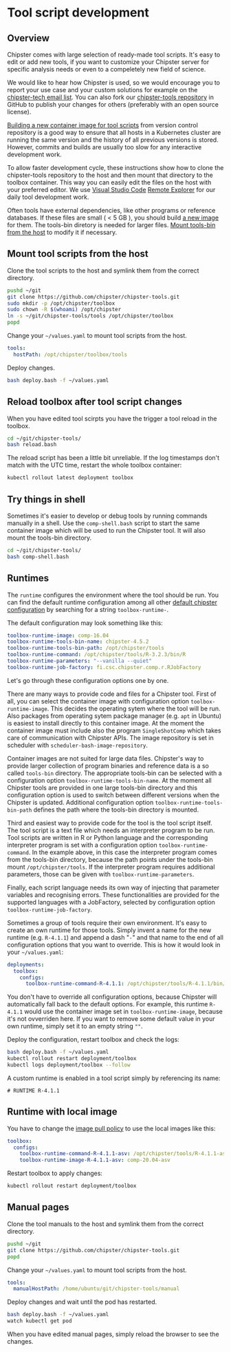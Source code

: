 # Tool script development

## Overview

Chipster comes with large selection of ready-made tool scripts. It's easy to edit or add new tools, if you want to customize your Chipster server
for specific analysis needs or even to a compeletely new field of science.

We would like to hear how Chipster is used, so we would encourage you to
report your use case and your custom solutions for example on the [chipster-tech email list](https://chipster.2.rahtiapp.fi/contact). You can also fork our [chipster-tools repository](https://github.com/chipster/chipster-tools) in GitHub to publish your changes for others (preferably with an open source license).

[Building a new container image for tool scripts](build-image.md#appendix-2-build-image-for-tool-scripts) from version control repository is a good way to ensure that all hosts in a Kubernetes cluster are running the same version and the history of all previous versions is stored. However, commits and builds are usually too slow for any interactive development work.

To allow faster development cycle, these instructions show how to clone the chipster-tools repository to the host and then mount that directory to the toolbox container. This way you can easily edit the files on the host with your preferred editor. We use [Visual Studio Code](https://code.visualstudio.com/) [Remote Explorer](https://code.visualstudio.com/docs/remote/ssh) for our daily tool development work.

Often tools have external dependencies, like other programs or reference databases. If these files are small ( < 5 GB ), you should build [a new image](build-image.md) for them. The tools-bin diretory is needed for larger files. [Mount tools-bin from the host](tools-bin-host-mount.md) to modify it if necessary.

## Mount tool scripts from the host

Clone the tool scripts to the host and symlink them from the correct directory.

```bash
pushd ~/git
git clone https://github.com/chipster/chipster-tools.git
sudo mkdir -p /opt/chipster/toolbox
sudo chown -R $(whoami) /opt/chipster
ln -s ~/git/chipster-tools/tools /opt/chipster/toolbox
popd
```

Change your `~/values.yaml` to mount tool scripts from the host.

```yaml
tools:
  hostPath: /opt/chipster/toolbox/tools
```

Deploy changes.

```bash
bash deploy.bash -f ~/values.yaml
```

## Reload toolbox after tool script changes

When you have edited tool scirpts you have the trigger a tool reload in the toolbox.

```bash
cd ~/git/chipster-tools/
bash reload.bash
```

The reload script has been a little bit unreliable. If the log timestamps
don't match with the UTC time, restart the whole toolbox container:

```bash
kubectl rollout latest deployment toolbox
```

## Try things in shell

Sometimes it's easier to develop or debug tools by running commands manually in a shell. Use the `comp-shell.bash` script to start the same container image which will
be used to run the Chipster tool. It will also mount the tools-bin directory.

```bash
cd ~/git/chipster-tools/
bash comp-shell.bash
```

## Runtimes

The `runtime` configures the environment where the tool should be run. You can find the default runtime configuration among all other
[default chipster configuration](https://github.com/chipster/chipster-web-server/blob/master/src/main/resources/chipster-defaults.yaml) by searching for a string `toolbox-runtime-`.

The default configuration may look something like this:

```yaml
toolbox-runtime-image: comp-16.04
toolbox-runtime-tools-bin-name: chipster-4.5.2
toolbox-runtime-tools-bin-path: /opt/chipster/tools
toolbox-runtime-command: /opt/chipster/tools/R-3.2.3/bin/R
toolbox-runtime-parameters: "--vanilla --quiet"
toolbox-runtime-job-factory: fi.csc.chipster.comp.r.RJobFactory
```

Let's go through these configuration options one by one.

There are many ways to provide code and files for a Chipster tool. First of all, you can select the container image with configuration option `toolbox-runtime-image`. This decides
the operating sytem where the tool will be run. Also packages from operating sytem package manager (e.g. `apt` in Ubuntu) is easiest to install directly to this container image. At the moment the container image must include also the program `SingleShotComp` which takes care of communication with Chipster APIs. The image repository is set in scheduler with `scheduler-bash-image-repository`.

Container images are not suited for large data files. Chipster's way to provide larger
collection of program binaries and reference data is a so called `tools-bin` directory. The appropriate tools-bin can be selected with a configuration option `toolbox-runtime-tools-bin-name`. At the moment all Chipster tools are provided in one
large tools-bin directory and this configuration option is used to switch between
different versions when the Chipster is updated. Additional configuration option `toolbox-runtime-tools-bin-path` defines the path where the tools-bin directory is mounted.

Third and easiest way to provide code for the tool is the tool script itself. The tool script is a text file which needs an interpreter program to be run. Tool scripts
are written in R or Python language and the corresponding interpreter program is set with a configuration option `toolbox-runtime-command`. In the example above, in this case the interpreter program comes from the tools-bin directory, because the path points under the tools-bin mount `/opt/chipster/tools`. If the interpreter program requires additional parameters, those can be given with `toolbox-runtime-parameters`.

Finally, each script language needs its own way of injecting that parameter variables and recognising errors. These functionalities are provided for the supported languages with a JobFactory, selected by configuration option `toolbox-runtime-job-factory`.

Sometimes a group of tools require their own environment. It's easy to create an own runtime for those tools. Simply invent a name for the new runtime (e.g. `R-4.1.1`) and append a dash "`-`" and that name to the end of all configuration options that you want to override. This is how it would look in your `~/values.yaml`:

```yaml
deployments:
  toolbox:
    configs:
      toolbox-runtime-command-R-4.1.1: /opt/chipster/tools/R-4.1.1/bin/R
```

You don't have to override all configuration options, because Chipster will automatically fall back to the default options. For example, this runtime `R-4.1.1` would use the container image set in `toolbox-runtime-image`, because it's not ovverriden here. If you want to remove some default value in your own runtime, simply set it to an empty string `""`.

Deploy the configuration, restart toolbox and check the logs:

```bash
bash deploy.bash -f ~/values.yaml
kubectl rollout restart deployment/toolbox
kubectl logs deployment/toolbox --follow
```

A custom runtime is enabled in a tool script simply by referencing its name:

```
# RUNTIME R-4.1.1
```

## Runtime with local image

You have to change the [image pull policy](build-image.md#change-image-pull-policy) to use the local images like this:

```yaml
toolbox:
  configs:
    toolbox-runtime-command-R-4.1.1-asv: /opt/chipster/tools/R-4.1.1-asv/bin/R
    toolbox-runtime-image-R-4.1.1-asv: comp-20.04-asv
```

Restart toolbox to apply changes:

```bash
kubectl rollout restart deployment/toolbox
```

## Manual pages

Clone the tool manuals to the host and symlink them from the correct directory.

```bash
pushd ~/git
git clone https://github.com/chipster/chipster-tools.git
popd
```

Change your `~/values.yaml` to mount tool scripts from the host.

```yaml
tools:
  manualHostPath: /home/ubuntu/git/chipster-tools/manual
```

Deploy changes and wait until the pod has restarted.

```bash
bash deploy.bash -f ~/values.yaml
watch kubectl get pod
```

When you have edited manual pages, simply reload the browser to see the changes.
